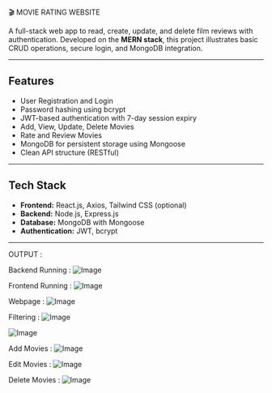🎬 MOVIE RATING WEBSITE

A full-stack web app to read, create, update, and delete film reviews with authentication. Developed on the **MERN stack**, this project illustrates basic CRUD operations, secure login, and MongoDB integration.

---

## Features

-  User Registration and Login
-  Password hashing using bcrypt
-  JWT-based authentication with 7-day session expiry
-  Add, View, Update, Delete Movies
-  Rate and Review Movies
-  MongoDB for persistent storage using Mongoose
-  Clean API structure (RESTful)

---

## Tech Stack

- **Frontend:** React.js, Axios, Tailwind CSS (optional)
- **Backend:** Node.js, Express.js
- **Database:** MongoDB with Mongoose
- **Authentication:** JWT, bcrypt

---

OUTPUT :

Backend Running :
![Image](https://github.com/user-attachments/assets/9714c256-56f6-49da-bcf2-d9d350763d8c)

Frontend Running : 
![Image](https://github.com/user-attachments/assets/d5717076-8dbe-4263-94e3-c64a3d22ad78)

Webpage :
![Image](https://github.com/user-attachments/assets/138fa5db-020c-477d-892d-5db4783e615a)

Filtering :
![Image](https://github.com/user-attachments/assets/0d2f634b-0ee4-4636-a471-780424ad73e6)

![Image](https://github.com/user-attachments/assets/b8751cc7-07b5-4c17-b5ce-e01ccd5fdca7)

Add Movies :
![Image](https://github.com/user-attachments/assets/0360f31f-0c9f-4154-8f75-eb37283e8028)

Edit Movies :
![Image](https://github.com/user-attachments/assets/94465648-9fce-4dbf-bef8-64e0442af99f)

Delete Movies :
![Image](https://github.com/user-attachments/assets/2b402c80-e067-49cb-91a8-fe411d4be1c5)
